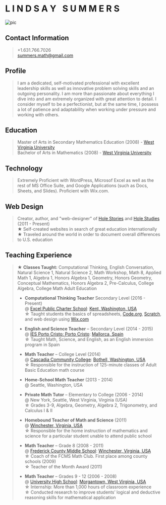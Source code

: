 # **L I N D S A Y &nbsp; S U M M E R S**  
![pic]
  
  
## **Contact Information**  
>+1.631.766.7026  
>summers.math@gmail.com   
     
## **Profile**  
>I am a dedicated, self-motivated professional with excellent leadership skills as well as innovative problem solving skills and an outgoing personality. I am more than passionate about everything I dive into and am extremely organized with great attention to detail. I consider myself to be a perfectionist, but at the same time, I possess a lot of patience and adaptability when working under pressure and working with others.   
  
## **Education**  
>Master of Arts in Secondary Mathematics Education (2008) - [West Virginia University]  
>Bachelor of Arts in Mathematics (2008) - [West Virginia University]  
  
## **Technology**  
>Extremely Proficient with WordPress, Microsof Excel as well as the rest of MS Office Suite, and Google Applications (such as Docs, Sheets, and Slides).  Proficient with Wix.com.  
  
## **Web Design**  
>Creator, author, and "web-designer" of [Hole Stories] and [Hole Studies] (2011 - Present)  
>★ Self-created websites in search of great education internationally  
>★ Traveled around the world in order to document overall differences to U.S. education  
    
## **Teaching Experience**  
>★ **Classes Taught:** Computational Thinking, English Conversation, Natural Science 1, Natural Science 2, Math Workshop, Math 8, Applied Math 1, Algebra 1, Honors Algebra 1, Geometry, Honors Geometry, Conceptual Mathematics, Honors Algebra 2, Pre-Calculus, College Algebra, College Math Adult Education  
>      
>  * **Computational Thinking Teacher** Secondary Level (2016 - Present)   
>  @ [Excel Public Charter School]: [Kent, Washington, USA]  
>  ☆ Taught students the basics of spreadsheets, [Code.org], [Scratch], and web design using [Wix.com]  
>           
>  * **English and Science Teacher** – Secondary Level (2014 - 2015)   
>  @ [IES Porto Cristo: Porto Cristo]: [Mallorca, Spain]  
>  ☆ Taught Math, Science, and English, as an English immersion program in Spain
>  
>  * **Math Teacher** – College Level (2014)  
>  @ [Cascadia Community College]: [Bothell, Washington, USA]  
>  ☆ Responsible for the instruction of 125-minute classes of Adult Basic Education math course  
>  
>  * **Home-School Math Teacher** (2013 - 2014)  
>  @ Seattle, Washington, USA  
>  
>  * **Private Math Tutor** – Elementary to College (2006 - 2014)  
>  @ New York, Seattle, West Virginia, Virginia (USA)  
>  ☆ Grades 3-9, Algebra, Geometry, Algebra 2, Trigonometry, and Calculus I & II  
>  
>  * **Homebound Teacher of Math and Science** (2011)  
>  @ [Winchester, Virginia, USA]  
>  ☆ Responsible for the home instruction of mathematics and science for a particular student unable to attend public school  
> 
>  * **Math Teacher** – Grade 8 (2008 - 2011)  
>  @ [Frederick County Middle School]: [Winchester, Virginia, USA]  
>  ☆ Coach of the FCMS Math Club. First place among county schools (2009)  
>  ☆ Teacher of the Month Award (2011)  
>  
>  * **Math Teacher** – Grades 9 - 12 (2006 - 2008)  
>  @ [University High School]: [Morgantown, West Virginia, USA]  
>  ☆ Internship: More than 1,000 hours of classroom experience  
>  ☆ Conducted research to improve students’ logical and deductive reasoning skills for mathematical application  
   
  
[Hole Stories]: http://www.holestories.com
[Hole Studies]: http://www.holestudies.com
[Code.org]: http://www.code.org
[Wix.com]: http://www.wix.com
[Scratch]: https://scratch.mit.edu/

[pic]:  http://www.holestories.com/wp-content/uploads/2017/02/Life-Line-Picture.png

[West Virginia University]: http://www.wvu.edu

[Excel Public Charter School]: http://excelwa.org/
[Kent, Washington, USA]: https://www.google.com/maps/place/Excel+Public+Charter+School/@47.573636,-122.3616382,11z/data=!4m5!3m4!1s0x54905dafb115aef7:0x6e46cde67c69981c!8m2!3d47.428902!4d-122.19547

[IES Porto Cristo: Porto Cristo]: http://www.iesportocristo.net/
[Mallorca, Spain]: https://www.google.com/maps/place/07680+Porto+Cristo,+Balearic+Islands,+Spain/@40.835994,-1.6738414,6z/data=!4m5!3m4!1s0x1296413bc7f5e825:0x7b948646a36e4626!8m2!3d39.5441348!4d3.3368181

[Cascadia Community College]: http://www.cascadia.edu/
[Bothell, Washington, USA]: https://www.google.com/maps/place/Cascadia+College/@47.7140002,-122.3656987,11z/data=!4m5!3m4!1s0x54900e65a69acf63:0x250fc4b08f381ec2!8m2!3d47.761099!4d-122.192664

[Frederick County Middle School]: http://fcm.frederick.k12.va.us/
[Winchester, Virginia, USA]: https://www.google.com/maps/place/Winchester,+VA+22601/@39.1849461,-79.465229,7z/data=!4m5!3m4!1s0x89b5eef740674ac1:0x91b50a0f9c168184!8m2!3d39.1856597!4d-78.1633341

[University High School]: http://hawks.mono.k12.wv.us/
[Morgantown, West Virginia, USA]: https://www.google.com/maps/place/Morgantown,+WV/@38.6810642,-84.6895592,6z/data=!4m5!3m4!1s0x88357b684185333d:0x78bee909ab8d43e4!8m2!3d39.629526!4d-79.9558968
